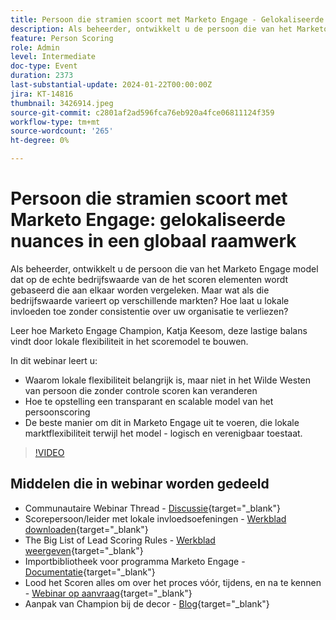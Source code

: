 ```yaml
---
title: Persoon die stramien scoort met Marketo Engage - Gelokaliseerde nuances in een Globaal Kader
description: Als beheerder, ontwikkelt u de persoon die van het Marketo Engage model dat op de echte bedrijfswaarde van de het scoren elementen wordt gebaseerd die aan elkaar worden vergeleken. Maar wat als die bedrijfswaarde varieert op verschillende markten? Hoe laat u lokale invloeden toe zonder consistentie over uw organisatie te verliezen? Leer hoe u een balans vindt door lokale flexibiliteit op te nemen in het scoremodel.
feature: Person Scoring
role: Admin
level: Intermediate
doc-type: Event
duration: 2373
last-substantial-update: 2024-01-22T00:00:00Z
jira: KT-14816
thumbnail: 3426914.jpeg
source-git-commit: c2801af2ad596fca76eb920a4fce06811124f359
workflow-type: tm+mt
source-wordcount: '265'
ht-degree: 0%

---
```



# Persoon die stramien scoort met Marketo Engage: gelokaliseerde nuances in een globaal raamwerk

Als beheerder, ontwikkelt u de persoon die van het Marketo Engage model dat op de echte bedrijfswaarde van de het scoren elementen wordt gebaseerd die aan elkaar worden vergeleken. Maar wat als die bedrijfswaarde varieert op verschillende markten? Hoe laat u lokale invloeden toe zonder consistentie over uw organisatie te verliezen?

Leer hoe Marketo Engage Champion, Katja Keesom, deze lastige balans vindt door lokale flexibiliteit in het scoremodel te bouwen.

In dit webinar leert u:

* Waarom lokale flexibiliteit belangrijk is, maar niet in het Wilde Westen van persoon die zonder controle scoren kan veranderen
* Hoe te opstelling een transparant en scalable model van het persoonscoring
* De beste manier om dit in Marketo Engage uit te voeren, die lokale marktflexibiliteit terwijl het model - logisch en verenigbaar toestaat.

>[!VIDEO](https://video.tv.adobe.com/v/3426914/?learn=on)

## Middelen die in webinar worden gedeeld

* Communautaire Webinar Thread - [Discussie](https://nation.marketo.com/t5/product-discussions/learn-from-your-peers-webinar-person-scoring-mastery-with/m-p/343084#M194864){target="_blank"}
* Scorepersoon/leider met lokale invloedsoefeningen - [Werkblad downloaden](../../assets/marketo/build-scoring-model-and-local-flexibility-scoring-worksheet.docx){target="_blank"}
* The Big List of Lead Scoring Rules - [Werkblad weergeven](https://go.marketo.com/rs/561-HYG-937/images/Marketo-Lead-Scoring.pdf){target="_blank"}
* Importbibliotheek voor programma Marketo Engage - [Documentatie](https://experienceleague.adobe.com/docs/marketo/using/product-docs/core-marketo-concepts/programs/program-library/program-import-library-overview.html){target="_blank"}
* Lood het Scoren alles om over het proces vóór, tijdens, en na te kennen - [Webinar op aanvraag](https://business.adobe.com/summit/2020/all-about-the-before-during-and-after-of-lead-scoring.html){target="_blank"}
* Aanpak van Champion bij de decor - [Blog](https://nation.marketo.com/t5/product-blogs/marketo-success-series-lead-scoring/ba-p/309849){target="_blank"}
